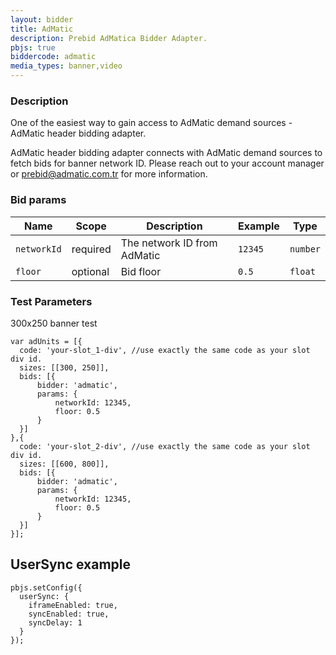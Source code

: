 ```yaml
---
layout: bidder
title: AdMatic
description: Prebid AdMatica Bidder Adapter.
pbjs: true
biddercode: admatic
media_types: banner,video
---
```


### Description

One of the easiest way to gain access to AdMatic demand sources  - AdMatic header bidding adapter.

AdMatic header bidding adapter connects with AdMatic demand sources to fetch bids for banner network ID. Please reach out to your account manager or <prebid@admatic.com.tr> for more information.

### Bid params

| Name         | Scope    | Description                        | Example    | Type     |
|--------------|----------|------------------------------------|------------|----------|
| `networkId`  | required | The network ID from AdMatic           | `12345`    | `number` |
| `floor`| optional | Bid floor         | `0.5` | `float` |

### Test Parameters

300x250 banner test
```
var adUnits = [{
  code: 'your-slot_1-div', //use exactly the same code as your slot div id.
  sizes: [[300, 250]],
  bids: [{
      bidder: 'admatic',
      params: { 
          networkId: 12345,
          floor: 0.5
      }
  }]
},{
  code: 'your-slot_2-div', //use exactly the same code as your slot div id.
  sizes: [[600, 800]],
  bids: [{
      bidder: 'admatic',
      params: { 
          networkId: 12345,
          floor: 0.5
      }
  }]
}];
```

## UserSync example

```
pbjs.setConfig({
  userSync: {
    iframeEnabled: true,
    syncEnabled: true,
    syncDelay: 1
  }
});
```
